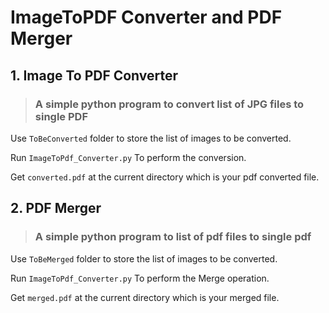 # ImageToPDF Converter and PDF Merger

## 1. Image To PDF Converter

> ### A simple python program to convert list of JPG files to single PDF

Use `ToBeConverted` folder to store the list of images to be converted.

Run `ImageToPdf_Converter.py` To perform the conversion.

Get `converted.pdf` at the current directory which is your pdf converted file.

## 2. PDF Merger

> ### A simple python program to list of pdf files to single pdf

Use `ToBeMerged` folder to store the list of images to be converted.

Run `ImageToPdf_Converter.py` To perform the Merge operation.

Get `merged.pdf` at the current directory which is your merged file.






